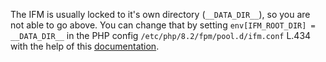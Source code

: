 The IFM is usually locked to it's own directory (`__DATA_DIR__`), so you are not able to go above. You can change that by setting `env[IFM_ROOT_DIR] = __DATA_DIR__` in the PHP config `/etc/php/8.2/fpm/pool.d/ifm.conf` L.434 with the help of this [documentation](https://github.com/misterunknown/ifm/wiki/Configuration).